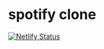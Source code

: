 # spotify clone

[![Netlify Status](https://api.netlify.com/api/v1/badges/06673b32-11a5-4b5b-aaaf-dac10a72e7cd/deploy-status)](https://app.netlify.com/sites/react-spotify-home/deploys)
